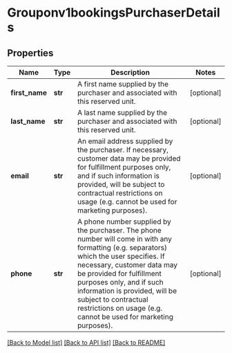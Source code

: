# Grouponv1bookingsPurchaserDetails

## Properties
Name | Type | Description | Notes
------------ | ------------- | ------------- | -------------
**first_name** | **str** | A first name supplied by the purchaser and associated with this reserved unit. | [optional] 
**last_name** | **str** | A last name supplied by the purchaser and associated with this reserved unit. | [optional] 
**email** | **str** | An email address supplied by the purchaser.  If necessary, customer data may be provided for fulfillment purposes only, and if such information is provided, will be subject to contractual restrictions on usage (e.g. cannot be used for marketing purposes).  | [optional] 
**phone** | **str** | A phone number supplied by the purchaser. The phone number will come in with any formatting (e.g. separators) which the user specifies.  If necessary, customer data may be provided for fulfillment purposes only, and if such information is provided, will be subject to contractual restrictions on usage (e.g. cannot be used for marketing purposes).  | [optional] 

[[Back to Model list]](../README.md#documentation-for-models) [[Back to API list]](../README.md#documentation-for-api-endpoints) [[Back to README]](../README.md)

